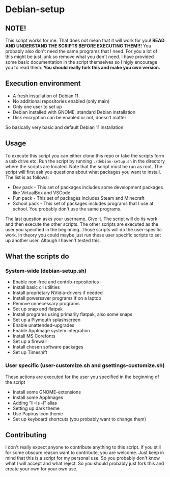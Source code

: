 # Debian-setup

## NOTE!
This script works for me. That does not mean that it will work for you! **READ AND UNDERSTAND THE SCRIPTS BEFORE EXECUTING THEM!!!**
You probably also don't need the same programs that I need. For you a lot of this might be just junk so remove what you don't need. I have provided some basic documentation in the script themselves so I higly encourage you to read them. **You should really fork this and make you own version.**

## Execution environment
- A fresh installation of Debian 11
- No additional repositories enabled (only main)
- Only one user to set up
- Debian installed with GNOME, standard Debian installation
- Disk encryption can be enabled or not, doesn't matter

So basically very basic and default Debian 11 installation

## Usage
To execute this script you can either clone this repo or take the scripts form a usb drive etc. Run the script by running `./debian-setup.sh` in the directory where the scripts are located. Note that the script must be run as root. The script will first ask you questions about what packages you want to install. The list is as follows:
- Dev pack - This set of packages includes some development packages like VirtualBox and VSCode
- Fun pack - This set of packages includes Steam and Minecraft
- School pack - This set of packages includes programs that I use at school. You probably don't use the same programs.

The last question asks your username. Give it.
The script will do its work and then execute the other scripts. The other scripts are executed as the user you specified in the beginning. Those scripts will do the user-spesific work. In theory you could maybe just run these user specific scripts to set up another user. Altough I haven't tested this.

## What the scripts do

### System-wide (debian-setup.sh)
- Enable non-free and contrib-repositories
- Install basic cli utilities
- Install proprietary NVidia-drivers if needed
- Install powersaver programs if on a laptop
- Remove unnecessary programs
- Set up snap and flatpak
- Install programs using primarily flatpak, also some snaps
- Set up a Plymouth splashscreen
- Enable unattended-upgrades
- Enable AppImage system integration
- Install MS Corefonts
- Set up a firewall
- Install chosen software packages
- Set up Timeshift

### User specific (user-customize.sh and gsettings-customize.sh)
These actions are executed for the user you specified in the beginning of the script
- Install some GNOME-extensions
- Install some AppImages
- Adding "ll=ls -l" alias
- Setting up dark theme
- Use Papirus icon theme
- Set up keyboard shortcuts (you probably want to change them)

## Contributing
I don't really expect anyone to contribute anything to this script. If you still for some obscure reason want to contribute, you are welcome. Just keep in mind that this is a script for my personal use. So you probably don't know what I will accept and what reject. So you should probably just fork this and create your own for your own use.


